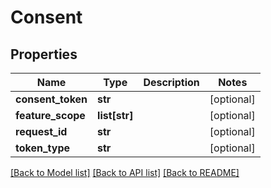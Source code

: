 # Consent

## Properties
Name | Type | Description | Notes
------------ | ------------- | ------------- | -------------
**consent_token** | **str** |  | [optional] 
**feature_scope** | **list[str]** |  | [optional] 
**request_id** | **str** |  | [optional] 
**token_type** | **str** |  | [optional] 

[[Back to Model list]](../README.md#documentation-for-models) [[Back to API list]](../README.md#documentation-for-api-endpoints) [[Back to README]](../README.md)


